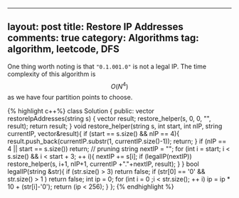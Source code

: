 
---
layout: post
title: Restore IP Addresses
comments: true
category: Algorithms
tag: algorithm, leetcode, DFS
---

One thing worth noting is that ``"0.1.001.0"`` is not a legal IP. The time complexity of this algorithm is $$O(N^4)$$ as we have four partition points to choose.

{% highlight c++%}
class Solution {
public:
	vector<string> restoreIpAddresses(string s) {
		vector<string> result;
		restore_helper(s, 0, 0, "", result);
		return result;
	}
	void restore_helper(string s, int start, int nIP, string currentIP, vector<string>&result){
		if (start == s.size() && nIP == 4){
			result.push_back(currentIP.substr(1, currentIP.size()-1));
			return;
		}
		if (nIP == 4 || start == s.size()) return; // pruning
		string nextIP = "";
		for (int i =  start; i < s.size() && i < start + 3; ++ i){
			nextIP += s[i];
			if (legalIP(nextIP))
				restore_helper(s, i+1, nIP+1, currentIP +"."+nextIP, result);
		}
	}
	bool legalIP(string &str){
		if (str.size() > 3) return false;
		if (str[0] == '0' && str.size() > 1 ) return false;
		int ip = 0;
		for (int i = 0 ;i  < str.size(); ++ i)
			ip = ip * 10 + (str[i]-'0');
		return (ip < 256);
	}
};
{% endhighlight %}

